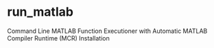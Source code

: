 # run_matlab
Command Line MATLAB Function Executioner with Automatic MATLAB Compiler Runtime (MCR) Installation

